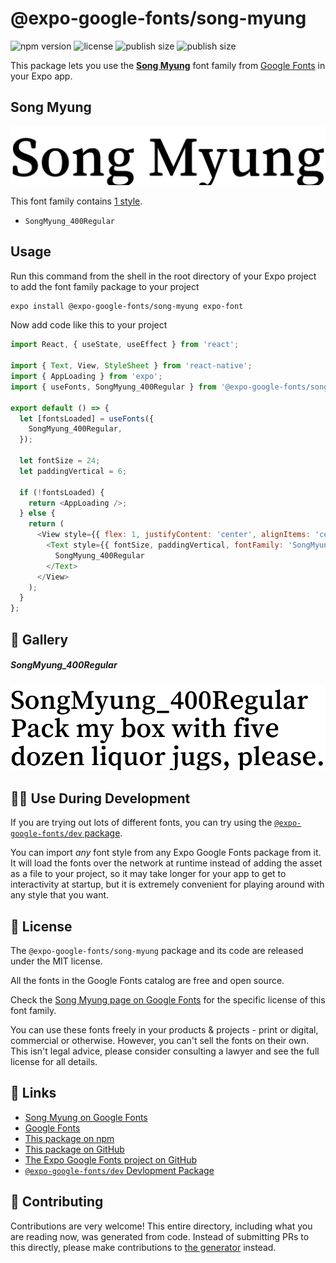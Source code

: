 # @expo-google-fonts/song-myung

![npm version](https://flat.badgen.net/npm/v/@expo-google-fonts/song-myung)
![license](https://flat.badgen.net/github/license/expo/google-fonts)
![publish size](https://flat.badgen.net/packagephobia/install/@expo-google-fonts/song-myung)
![publish size](https://flat.badgen.net/packagephobia/publish/@expo-google-fonts/song-myung)

This package lets you use the [**Song Myung**](https://fonts.google.com/specimen/Song+Myung) font family from [Google Fonts](https://fonts.google.com/) in your Expo app.

## Song Myung

![Song Myung](./font-family.png)

This font family contains [1 style](#-gallery).

- `SongMyung_400Regular`

## Usage

Run this command from the shell in the root directory of your Expo project to add the font family package to your project
```sh
expo install @expo-google-fonts/song-myung expo-font
```

Now add code like this to your project
```js
import React, { useState, useEffect } from 'react';

import { Text, View, StyleSheet } from 'react-native';
import { AppLoading } from 'expo';
import { useFonts, SongMyung_400Regular } from '@expo-google-fonts/song-myung';

export default () => {
  let [fontsLoaded] = useFonts({
    SongMyung_400Regular,
  });

  let fontSize = 24;
  let paddingVertical = 6;

  if (!fontsLoaded) {
    return <AppLoading />;
  } else {
    return (
      <View style={{ flex: 1, justifyContent: 'center', alignItems: 'center' }}>
        <Text style={{ fontSize, paddingVertical, fontFamily: 'SongMyung_400Regular' }}>
          SongMyung_400Regular
        </Text>
      </View>
    );
  }
};

```

## 🔡 Gallery

##### SongMyung_400Regular
![SongMyung_400Regular](./SongMyung_400Regular.ttf.png)


## 👩‍💻 Use During Development

If you are trying out lots of different fonts, you can try using the [`@expo-google-fonts/dev` package](https://github.com/expo/google-fonts/tree/master/font-packages/dev#readme).

You can import *any* font style from any Expo Google Fonts package from it. It will load the fonts
over the network at runtime instead of adding the asset as a file to your project, so it may take longer
for your app to get to interactivity at startup, but it is extremely convenient
for playing around with any style that you want.

## 📖 License

The `@expo-google-fonts/song-myung` package and its code are released under the MIT license.

All the fonts in the Google Fonts catalog are free and open source.

Check the [Song Myung page on Google Fonts](https://fonts.google.com/specimen/Song+Myung) for the specific license of this font family.

You can use these fonts freely in your products & projects - print or digital, commercial or otherwise. However, you can't sell the fonts on their own. This isn't legal advice, please consider consulting a lawyer and see the full license for all details.

## 🔗 Links

- [Song Myung on Google Fonts](https://fonts.google.com/specimen/Song+Myung)
- [Google Fonts](https://fonts.google.com/)
- [This package on npm](https://www.npmjs.com/package/@expo-google-fonts/song-myung)
- [This package on GitHub](https://github.com/expo/google-fonts/tree/master/font-packages/song-myung)
- [The Expo Google Fonts project on GitHub](https://github.com/expo/google-fonts)
- [`@expo-google-fonts/dev` Devlopment Package](https://github.com/expo/google-fonts/tree/master/font-packages/dev)

## 🤝 Contributing

Contributions are very welcome! This entire directory, including what you are reading now, was generated from code. Instead of submitting PRs to this directly, please make contributions to [the generator](https://github.com/expo/google-fonts/tree/master/packages/generator) instead.
